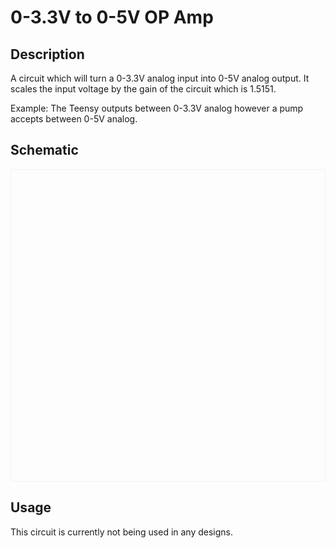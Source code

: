 # 0-3.3V to 0-5V OP Amp

## Description

A circuit which will turn a 0-3.3V analog input into 0-5V analog output. It scales the input voltage by the gain of the circuit which is 1.5151. 

Example: The Teensy outputs between 0-3.3V analog however a pump accepts between 0-5V analog.

## Schematic

<script src="https://viewer.altium.com/client/static/js/embed.js"></script>
<div class="altium-ecad-viewer"
  data-project-src="https://spark.docs.iitmotorsports.org/assets/circuits/3.3v_to_5v_amp.zip"
  style="border-radius: 0px 0px 4px 4px; height: 500px;
         border-style: solid; border-width: 1px;
         border-color: rgb(241, 241, 241);
         overflow: hidden; max-width: 800px;
         max-height: 700px; box-sizing: border-box;">
</div>

## Usage

This circuit is currently not being used in any designs.